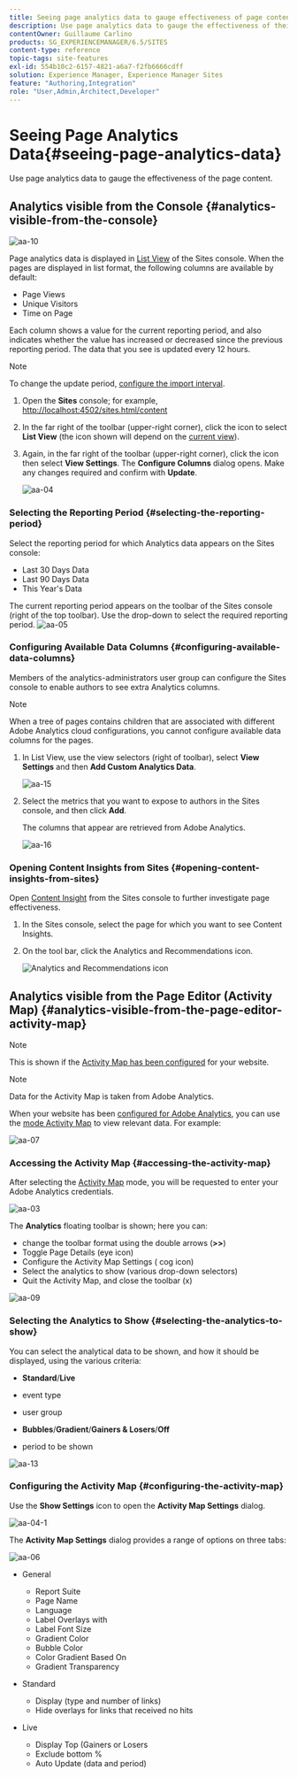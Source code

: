 ```yaml
---
title: Seeing page analytics data to gauge effectiveness of page content
description: Use page analytics data to gauge the effectiveness of their page content
contentOwner: Guillaume Carlino
products: SG_EXPERIENCEMANAGER/6.5/SITES
content-type: reference
topic-tags: site-features
exl-id: 554b10c2-6157-4821-a6a7-f2fb6666cdff
solution: Experience Manager, Experience Manager Sites
feature: "Authoring,Integration"
role: "User,Admin,Architect,Developer"
---
```

# Seeing Page Analytics Data{#seeing-page-analytics-data}

Use page analytics data to gauge the effectiveness of the page content.

## Analytics visible from the Console {#analytics-visible-from-the-console}

![aa-10](assets/aa-10.png)

Page analytics data is displayed in [List View](/help/sites-authoring/basic-handling.md#list-view) of the Sites console. When the pages are displayed in list format, the following columns are available by default:

* Page Views
* Unique Visitors
* Time on Page

Each column shows a value for the current reporting period, and also indicates whether the value has increased or decreased since the previous reporting period. The data that you see is updated every 12 hours.

>[!NOTE]
>
>To change the update period, [configure the import interval](/help/sites-administering/adobeanalytics-connect.md#configuring-the-import-interval).

1. Open the **Sites** console; for example, [http://localhost:4502/sites.html/content](http://localhost:4502/sites.html/content)
1. In the far right of the toolbar (upper-right corner), click the icon to select **List View** (the icon shown will depend on the [current view](/help/sites-authoring/basic-handling.md#viewing-and-selecting-resources)).

1. Again, in the far right of the toolbar (upper-right corner), click the icon then select **View Settings**. The **Configure Columns** dialog opens. Make any changes required and confirm with **Update**.

   ![aa-04](assets/aa-04.png)

### Selecting the Reporting Period {#selecting-the-reporting-period}

Select the reporting period for which Analytics data appears on the Sites console:

* Last 30 Days Data
* Last 90 Days Data
* This Year's Data

The current reporting period appears on the toolbar of the Sites console (right of the top toolbar). Use the drop-down to select the required reporting period.
![aa-05](assets/aa-05.png)

### Configuring Available Data Columns {#configuring-available-data-columns}

Members of the analytics-administrators user group can configure the Sites console to enable authors to see extra Analytics columns.

>[!NOTE]
>
>When a tree of pages contains children that are associated with different Adobe Analytics cloud configurations, you cannot configure available data columns for the pages.

1. In List View, use the view selectors (right of toolbar), select **View Settings** and then **Add Custom Analytics Data**.

   ![aa-15](assets/aa-15.png)

1. Select the metrics that you want to expose to authors in the Sites console, and then click **Add**.

   The columns that appear are retrieved from Adobe Analytics.

   ![aa-16](assets/aa-16.png)

### Opening Content Insights from Sites {#opening-content-insights-from-sites}

Open [Content Insight](/help/sites-authoring/content-insights.md) from the Sites console to further investigate page effectiveness.

1. In the Sites console, select the page for which you want to see Content Insights.
1. On the tool bar, click the Analytics and Recommendations icon.

   ![Analytics and Recommendations icon](do-not-localize/chlimage_1-16a.png)

## Analytics visible from the Page Editor (Activity Map) {#analytics-visible-from-the-page-editor-activity-map}

>[!NOTE]
>
>This is shown if the [Activity Map has been configured](/help/sites-administering/adobeanalytics-connect.md#configuring-for-the-activity-map) for your website.

>[!NOTE]
>
>Data for the Activity Map is taken from Adobe Analytics.

When your website has been [configured for Adobe Analytics](/help/sites-administering/adobeanalytics-connect.md), you can use the [mode Activity Map](/help/sites-authoring/author-environment-tools.md#page-modes) to view relevant data. For example:

![aa-07](assets/aa-07.png)

### Accessing the Activity Map {#accessing-the-activity-map}

After selecting the [Activity Map](/help/sites-authoring/author-environment-tools.md#page-modes) mode, you will be requested to enter your Adobe Analytics credentials.

![aa-03](assets/aa-03.png)

The **Analytics** floating toolbar is shown; here you can:

* change the toolbar format using the double arrows (**&gt;&gt;**)
* Toggle Page Details (eye icon)
* Configure the Activity Map Settings ( cog icon)
* Select the analytics to show (various drop-down selectors)
* Quit the Activity Map, and close the toolbar (x)

![aa-09](assets/aa-09.png)

### Selecting the Analytics to Show {#selecting-the-analytics-to-show}

You can select the analytical data to be shown, and how it should be displayed, using the various criteria:

* **Standard**/**Live**

* event type
* user group
* **Bubbles**/**Gradient**/**Gainers & Losers**/**Off**

* period to be shown

![aa-13](assets/aa-13.png)

### Configuring the Activity Map {#configuring-the-activity-map}

Use the **Show Settings** icon to open the **Activity Map Settings** dialog.

![aa-04-1](assets/aa-04-1.png)

The **Activity Map Settings** dialog provides a range of options on three tabs:

![aa-06](assets/aa-06.png)

* General

    * Report Suite
    * Page Name
    * Language
    * Label Overlays with
    * Label Font Size
    * Gradient Color
    * Bubble Color
    * Color Gradient Based On
    * Gradient Transparency

* Standard

    * Display (type and number of links)
    * Hide overlays for links that received no hits

* Live

    * Display Top (Gainers or Losers
    * Exclude bottom %
    * Auto Update (data and period)
